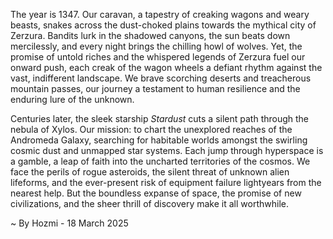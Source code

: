 
The year is 1347.  Our caravan, a tapestry of creaking wagons and weary beasts, snakes across the dust-choked plains towards the mythical city of Zerzura.  Bandits lurk in the shadowed canyons, the sun beats down mercilessly, and every night brings the chilling howl of wolves.  Yet, the promise of untold riches and the whispered legends of Zerzura fuel our onward push, each creak of the wagon wheels a defiant rhythm against the vast, indifferent landscape. We brave scorching deserts and treacherous mountain passes, our journey a testament to human resilience and the enduring lure of the unknown.


Centuries later, the sleek starship *Stardust* cuts a silent path through the nebula of Xylos.  Our mission: to chart the unexplored reaches of the Andromeda Galaxy, searching for habitable worlds amongst the swirling cosmic dust and unmapped star systems.  Each jump through hyperspace is a gamble, a leap of faith into the uncharted territories of the cosmos.  We face the perils of rogue asteroids, the silent threat of unknown alien lifeforms, and the ever-present risk of equipment failure lightyears from the nearest help. But the boundless expanse of space, the promise of new civilizations, and the sheer thrill of discovery make it all worthwhile.

~ By Hozmi - 18 March 2025
